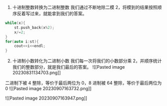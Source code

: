 1. 十进制整数转换为二进制整数
我们通过不断地除二模 2，将模到的结果按照顺序反着写过来，就能拿到我们的答案。
```cpp
while(x){
	st.push_back(x%2);
	x/=2;
}
for(auto i:st){
	cout<<i<<endl;
}
```

2. 十进制小数转化为二进制小数
我们每一次将我们的小数部分乘 2，并顺序统计我们的整数部分，就是我们最后的答案。
![[Pasted image 20230831134703.png]]

二进制下被 4 整除，等价于最后两位为 0，8 进制被 64 整除，等价于最后两位为 0
![[Pasted image 20230907163732.png]]

![[Pasted image 20230907163947.png]]

